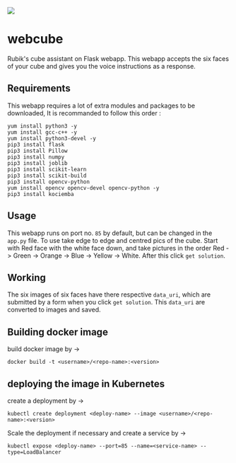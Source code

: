 ![](https://img.shields.io/badge/-Flask-blue?style=for-the-badge&logo=flask)

# webcube
Rubik's cube assistant on Flask webapp. This webapp accepts the six faces of your cube and gives you the voice instructions as a response.

## Requirements

This webapp requires a lot of extra modules and packages to be downloaded, It is recommanded to follow this order :

```
yum install python3 -y
yum install gcc-c++ -y
yum install python3-devel -y 
pip3 install flask 
pip3 install Pillow
pip3 install numpy
pip3 install joblib
pip3 install scikit-learn
pip3 install scikit-build
pip3 install opencv-python
yum install opencv opencv-devel opencv-python -y
pip3 install kociemba
```

## Usage

This webapp runs on port no. `85` by default, but can be changed in the `app.py` file. To use take edge to edge and centred pics of the cube. 
Start with Red face with the white face down, and take pictures in the order Red -> Green -> Orange -> Blue -> Yellow -> White. After this click `get solution`.

## Working

The six images of six faces have there respective `data_uri`, which are submitted by a form when you click `get solution`. This `data_uri` are converted to images and saved.

## Building docker image

build docker image by ->

`docker build -t <username>/<repo-name>:<version>`

## deploying the image in Kubernetes

create a deployment by ->

`kubectl create deployment <deploy-name> --image <username>/<repo-name>:<version> `

Scale the deployment if necessary and create a service by ->

`kubectl expose <deploy-name> --port=85 --name=<service-name> --type=LoadBalancer`
